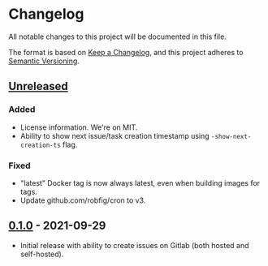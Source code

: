 # Changelog
All notable changes to this project will be documented in this file.

The format is based on [Keep a Changelog](https://keepachangelog.com/en/1.0.0/),
and this project adheres to [Semantic Versioning](https://semver.org/spec/v2.0.0.html).

## [Unreleased]

### Added

- License information. We're on MIT.
- Ability to show next issue/task creation timestamp using ``-show-next-creation-ts`` flag.

### Fixed 

- "latest" Docker tag is now always latest, even when building images for tags.
- Update github.com/robfig/cron to v3.

## [0.1.0] - 2021-09-29

- Initial release with ability to create issues on Gitlab (both hosted and self-hosted).

[Unreleased]: https://gitlab.pztrn.name/pztrn/periodicator/-/compare/v0.1.0...master
[0.1.0]: https://gitlab.pztrn.name/pztrn/periodicator/-/releases/v0.1.0
